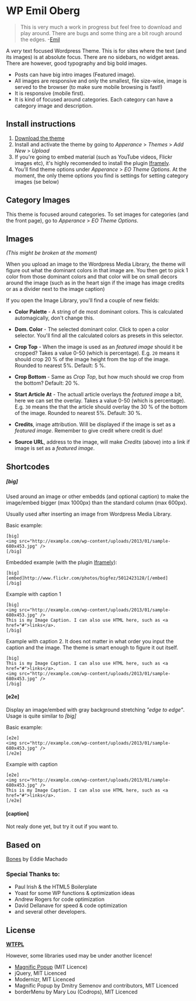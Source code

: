 # WP Emil Oberg

> This is very much a work in progress but feel free to download and play around. There are bugs and some thing are a bit rough around the edges. -[Emil](http://emiloberg.se)

A _very_ text focused Wordpress Theme. This is for sites where the text (and its images) is at absolute focus. There are no sidebars, no widget areas. There are however, good typography and big bold images.

* Posts can have big intro images (Featured image).
* All images are responsive and only the smallest, file size-wise, image is served to the browser (to make sure mobile browsing is fast!)
* It is responsive (mobile first).
* It is kind of focused around categories. Each category can have a category image and description.


## Install instructions
1. [Download the theme](https://bitbucket.org/emiloberg/emil-oberg-wordpress-theme/get/master.zip)
2. Install and activate the theme by going to _Apperance_ > _Themes_ > _Add New_ > _Upload_
3. If you're going to embed material (such as YouTube videos, Flickr images etc), it's highly recomended to install the plugin [Iframely](http://wordpress.org/plugins/iframely/).
4. You'll find theme options under _Apperance_ > _EO Theme Options_. At the moment, the only theme options you find is settings for setting category images (se below)

## Category Images
This theme is focused around categories. To set images for categories (and the front page), go to _Apperance_ > _EO Theme Options_. 

## Images
_(This might be broken at the moment)_

When you upload an image to the Wordpress Media Library, the theme will figure out what the dominant colors in that image are. You then get to pick 1 color from those dominant colors and that color will be on small decors around the image (such as in the heart sign if the image has image credits or as a divider next to the image caption)

If you open the Image Library, you'll find a couple of new fields:

* __Color Palette__ - A string of de most dominant colors. This is calculated automagically, don't change this.

* __Dom. Color__ - The selected dominant color. Click to open a color selector. You'll find all the calculated colors as presets in this selector.

* __Crop Top__ - When the image is used as an _featured image_ should it be cropped? Takes a value 0-50 (which is percentage). E.g. `20` means it should crop 20 % of the image height from the top of the image. Rounded to nearest 5%. Default: 5 %.

* __Crop Bottom__ - Same as _Crop Top_, but how much should we crop from the bottom? Default: 20 %.

* __Start Article At__ - The actuall article overlays the _featured image_ a bit, here we can set the overlay. Takes a value 0-50 (which is percentage). E.g. `30` means the that the article should overlay the 30 % of the bottom of the image. Rounded to nearest 5%. Default: 30 %.

* __Credits__, image attribution. Will be displayed if the image is set as a _featured image_. Remember to give credit where credit is due!

* __Source URL__, address to the image, will make _Credits_ (above) into a link if image is set as a _featured image_.




## Shortcodes
##### \[big\]
Used around an image or other embedds (and optional caption) to make the image/embed bigger (max 1000px) than the standard column (max 600px).

Usually used after inserting an image from Wordpress Media Library.

Basic example:

    [big]
    <img src="http://example.com/wp-content/uploads/2013/01/sample-680x453.jpg" />
    [/big]

Embedded example (with the plugin [Iframely](http://wordpress.org/plugins/iframely/)):

	[big]
	[embed]http://www.flickr.com/photos/bigfez/5012423128/[/embed]
	[/big]
	
Example with caption 1

    [big]
    <img src="http://example.com/wp-content/uploads/2013/01/sample-680x453.jpg" />
    This is my Image Caption. I can also use HTML here, such as <a href="#">links</a>.
    [/big]


Example with caption 2. It does not matter in what order you input the caption and the image. The theme is smart enough to figure it out itself.

    [big]
	This is my Image Caption. I can also use HTML here, such as <a href="#">links</a>.    
    <img src="http://example.com/wp-content/uploads/2013/01/sample-680x453.jpg" />
    [/big]

#### \[e2e\]
Display an image/embed with gray background stretching _"edge to edge"_.
Usage is quite similar to _\[big\]_

Basic example:

    [e2e]
    <img src="http://example.com/wp-content/uploads/2013/01/sample-680x453.jpg" />
    [/e2e]

Example with caption
    
    [e2e]
    <img src="http://example.com/wp-content/uploads/2013/01/sample-680x453.jpg" />
    This is my Image Caption. I can also use HTML here, such as <a href="#">links</a>.
    [/e2e]
    
#### \[caption\]
Not realy done yet, but try it out if you want to.

## Based on
[Bones](http://themble.com/bones) by Eddie Machado

### Special Thanks to:
* Paul Irish & the HTML5 Boilerplate
* Yoast for some WP functions & optimization ideas
* Andrew Rogers for code optimization
* David Dellanave for speed & code optimization
* and several other developers.

## License
__[WTFPL](http://sam.zoy.org/wtfpl/)__
	
However, some libraries used may be under another licence!

* [Magnific Popup](http://dimsemenov.com/plugins/magnific-popup/) (MIT Licence)
* jQuery, MIT Licenced
* Modernizr, MIT Licenced
* Magnific Popup by Dmitry Semenov and contributors, MIT Licenced
* borderMenu by Mary Lou (Codrops), MIT Licenced